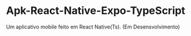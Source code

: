 # Apk-React-Native-Expo-TypeScript
Um aplicativo mobile feito em React Native(Ts). (Em Desensvolvimento)
